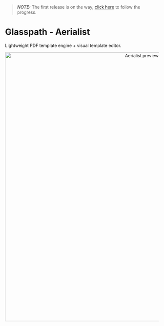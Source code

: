 > **_NOTE:_** The first release is on the way, [click here](https://github.com/orgs/glasspath/projects/3) to follow the progress.

# Glasspath - Aerialist

Lightweight PDF template engine + visual template editor.
<p align="center">
<img width="880" alt="Aerialist preview" src="https://user-images.githubusercontent.com/16516303/209687687-224e0b25-baf7-4c37-ade5-20c412656b8f.png">
</p>
